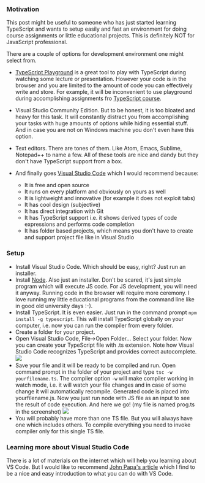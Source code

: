 ### Motivation

This post might be useful to someone who has just started learning TypeScript and wants to setup easily and fast an environment for doing course assignments or little educational projects. This is definitely NOT for JavaScript professional.

There are a couple of options for development environment one might select from.
* [TypeScript Playground](http://www.typescriptlang.org/play/) is a great tool to play with TypeScript during watching some lecture or presentation. However your code is in the browser and you are limited to the amount of code you can effectively write and store. For example, it will be inconvenient to use playground during accomplishing assignments fro [TypeScript course](https://www.edx.org/course/introduction-typescript-microsoft-dev201x-1). 

* Visual Studio Community Edition. But to be honest, it is too bloated and heavy for this task. It will constantly distract you from accomplishing your tasks with huge amounts of options while hiding essential stuff. And in case you are not on Windows machine you don't even have this option.

* Text editors. There are tones of them. Like Atom, Emacs, Sublime, Notepad++ to name a few. All of these tools are nice and dandy but they don't have TypeScript support from a box.

* And finally goes [Visual Studio Code](https://code.visualstudio.com/) which I would recommend because:
  * It is free and open source
  * It runs on every platform and obviously on yours as well
  * It is lightweight and innovative (for example it does not exploit tabs)
  * It has cool design (subjective)
  * It has direct integration with Git
  * It has TypeScript support i.e. it shows derived types of code expressions and performs code completion
  * It has folder based projects, which means you don't have to create and support project file like in Visual Studio 
  
### Setup
 * Install Visual Studio Code. Which should be easy, right? Just run an installer.
 * Install [Node](https://nodejs.org/en/). Also just an installer. Don't be scared, it's just simple program which will execute JS code. For JS development, you will need it anyway. Running code in the browser will require more ceremony. I love running my little educational programs from the command line like in good old university days :-). 
 * Install TypeScript. It is even easier. Just run in the command prompt `npm install -g typescript`. This will install TypeScript globally on your computer, i.e. now you can run the compiler from every folder.
 * Create a folder for your project.
 * Open Visual Studio Code, File->Open Folder... Select your folder. Now you can create your TypeScript file with .ts extension. Note how Visual Studio Code recognizes TypeScript and provides correct autocomplete.
 ![](http://puu.sh/nYBSe/1a9f32a6ef.png)
* Save your file and it will be ready to be compiled and run. Open command prompt in the folder of your project and type `tsc -w yourfilename.ts`. The compiler option `-w` will make compiler working in watch mode, i.e. it will watch your file changes and in case of some change it will automatically recompile. Generated code is placed into yourfilename.js. Now you just run node with JS file as an input to see the result of code execution. And here we go! (my file is named prog.ts in the screenshot) 
![](http://puu.sh/nZEtY/ea62f3b464.png)
* You will probably have more than one TS file. But you will always have one which includes others. To compile everything you need to invoke compiler only for this single TS file.

### Learning more about Visual Studio Code
There is a lot of materials on the internet which will help you learning about VS Code. But I would like to recommend [John Papa's article](http://johnpapa.net/getting-started-with-visual-studio-code/) which I find to be a nice and easy introduction to what you can do with VS Code.
